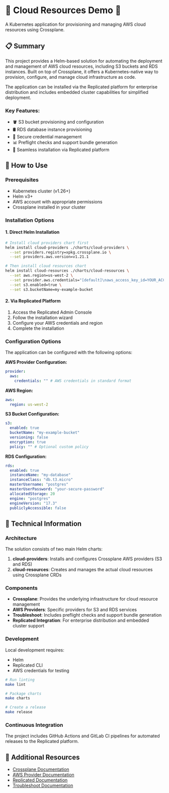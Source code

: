 # 🌟 Cloud Resources Demo 🌟

A Kubernetes application for provisioning and managing AWS cloud resources using Crossplane.

## 📋 Summary

This project provides a Helm-based solution for automating the deployment and
management of AWS cloud resources, including S3 buckets and RDS instances.
Built on top of Crossplane, it offers a Kubernetes-native way to provision,
configure, and manage cloud infrastructure as code.

The application can be installed via the Replicated platform for enterprise
distribution and includes embedded cluster capabilities for simplified
deployment.

### Key Features:
- 🪣 S3 bucket provisioning and configuration
- 🛢️ RDS database instance provisioning
- 🔐 Secure credential management
- 📊 Preflight checks and support bundle generation
- 🚢 Seamless installation via Replicated platform

## 🚀 How to Use

### Prerequisites

- Kubernetes cluster (v1.26+)
- Helm v3+
- AWS account with appropriate permissions
- Crossplane installed in your cluster

### Installation Options

#### 1. Direct Helm Installation

```bash
# Install cloud providers chart first
helm install cloud-providers ./charts/cloud-providers \
  --set providers.registry=xpkg.crossplane.io \
  --set providers.aws.version=v1.21.1

# Then install cloud resources chart
helm install cloud-resources ./charts/cloud-resources \
  --set aws.region=us-west-2 \
  --set provider.aws.credentials="[default]\naws_access_key_id=YOUR_ACCESS_KEY\naws_secret_access_key=YOUR_SECRET_KEY" \
  --set s3.enabled=true \
  --set s3.bucketName=my-example-bucket
```

#### 2. Via Replicated Platform

1. Access the Replicated Admin Console
2. Follow the installation wizard
3. Configure your AWS credentials and region
4. Complete the installation

### Configuration Options

The application can be configured with the following options:

**AWS Provider Configuration:**
```yaml
provider:
  aws:
    credentials: "" # AWS credentials in standard format
```

**AWS Region:**
```yaml
aws:
  region: us-west-2
```

**S3 Bucket Configuration:**
```yaml
s3:
  enabled: true
  bucketName: "my-example-bucket"
  versioning: false
  encryption: true
  policy: "" # Optional custom policy
```

**RDS Configuration:**
```yaml
rds:
  enabled: true
  instanceName: "my-database"
  instanceClass: "db.t3.micro"
  masterUsername: "postgres"
  masterUserPassword: "your-secure-password"
  allocatedStorage: 20
  engine: "postgres"
  engineVersion: "17.3"
  publiclyAccessible: false
```

## 🔧 Technical Information

### Architecture

The solution consists of two main Helm charts:

1. **cloud-providers**: Installs and configures Crossplane AWS providers (S3 and RDS)
2. **cloud-resources**: Creates and manages the actual cloud resources using Crossplane CRDs

### Components

- **Crossplane**: Provides the underlying infrastructure for cloud resource management
- **AWS Providers**: Specific providers for S3 and RDS services
- **Troubleshoot**: Includes preflight checks and support bundle generation
- **Replicated Integration**: For enterprise distribution and embedded cluster support

### Development

Local development requires:
- Helm
- Replicated CLI
- AWS credentials for testing

```bash
# Run linting
make lint

# Package charts
make charts

# Create a release
make release
```

### Continuous Integration

The project includes GitHub Actions and GitLab CI pipelines for automated releases to the Replicated platform.

## 🔗 Additional Resources

- [Crossplane Documentation](https://crossplane.io/docs/)
- [AWS Provider Documentation](https://doc.crds.dev/github.com/crossplane/provider-aws)
- [Replicated Documentation](https://docs.replicated.com/)
- [Troubleshoot Documentation](https://troubleshoot.sh/)
